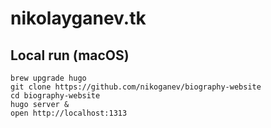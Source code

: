 # nikolayganev.tk


## Local run (macOS)
```
brew upgrade hugo
git clone https://github.com/nikoganev/biography-website
cd biography-website
hugo server &
open http://localhost:1313
```

